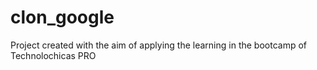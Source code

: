# clon_google
Project created with the aim of applying the learning in the bootcamp of Technolochicas PRO
